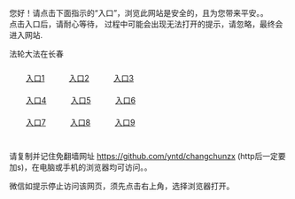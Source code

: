您好！请点击下面指示的“入口”，浏览此网站是安全的，且为您带来平安。。 <br/>
点击入口后，请耐心等待， 过程中可能会出现无法打开的提示，请忽略，最终会进入网站. </br>

法轮大法在长春<br/>
<div style="padding:10px"><a style="margin:20px" target="_blank" href="https://d37ocqrrsaymgq.cloudfront.net/2Qpsp?vsadcp" id="ccLink1" rel="nofollow">入口1</a> <a target="_blank" style="margin:20px" href="https://d2grm4clr1vzin.cloudfront.net/2Qpsp?zqammnli" id="ccLink2" rel="nofollow">入口2</a> <a style="margin:20px" target="_blank" href="https://d2fyy0jy4xr2un.cloudfront.net/2Qpsp?eniot" id="ccLink3" rel="nofollow">入口3</a></div>

<div style="padding:10px" ><a style="margin:20px" target="_blank" href="https://d37ocqrrsaymgq.cloudfront.net/2Qpsp?vsadcp" id="ccLink4" rel="nofollow">入口4</a> <a style="margin:20px" href="https://d2grm4clr1vzin.cloudfront.net/2Qpsp?zqammnli" target="_blank" id="ccLink5" rel="nofollow">入口5</a> <a style="margin:20px" href="https://d2fyy0jy4xr2un.cloudfront.net/2Qpsp?eniot" target="_blank" id="ccLink6" rel="nofollow">入口6</a></div>

<div style="padding:10px"><a style="margin:20px" target="_blank" href="https://d37ocqrrsaymgq.cloudfront.net/2Qpsp?vsadcp" id="ccLink7" rel="nofollow">入口7</a> <a style="margin:20px" href="https://d2grm4clr1vzin.cloudfront.net/2Qpsp?zqammnli" target="_blank" id="ccLink8" rel="nofollow">入口8</a> <a style="margin:20px" target="_blank" href="https://d2fyy0jy4xr2un.cloudfront.net/2Qpsp?eniot" id="ccLink9" rel="nofollow">入口9</a></div>

<br/>



请复制并记住免翻墙网址 https://github.com/yntd/changchunzx (http后一定要加s)，在电脑或手机的浏览器均可访问。。<br/>

微信如提示停止访问该网页，须先点击右上角，选择浏览器打开。
